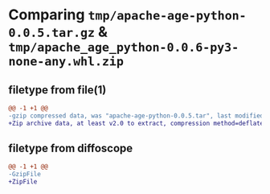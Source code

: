# Comparing `tmp/apache-age-python-0.0.5.tar.gz` & `tmp/apache_age_python-0.0.6-py3-none-any.whl.zip`

## filetype from file(1)

```diff
@@ -1 +1 @@
-gzip compressed data, was "apache-age-python-0.0.5.tar", last modified: Mon May 22 00:38:41 2023, max compression
+Zip archive data, at least v2.0 to extract, compression method=deflate
```

## filetype from diffoscope

```diff
@@ -1 +1 @@
-GzipFile
+ZipFile
```

